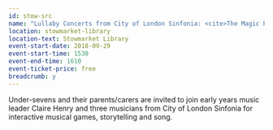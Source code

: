 ```yaml
---
id: stow-src
name: "Lullaby Concerts from City of London Sinfonia: <cite>The Magic Puzzle</cite> - 2pm session"
location: stowmarket-library
location-text: Stowmarket Library
event-start-date: 2018-09-29
event-start-time: 1530
event-end-time: 1610
event-ticket-price: free
breadcrumb: y
---
```


Under-sevens and their parents/carers are invited to join early years music leader Claire Henry and three musicians from City of London Sinfonia for interactive musical games, storytelling and song.
